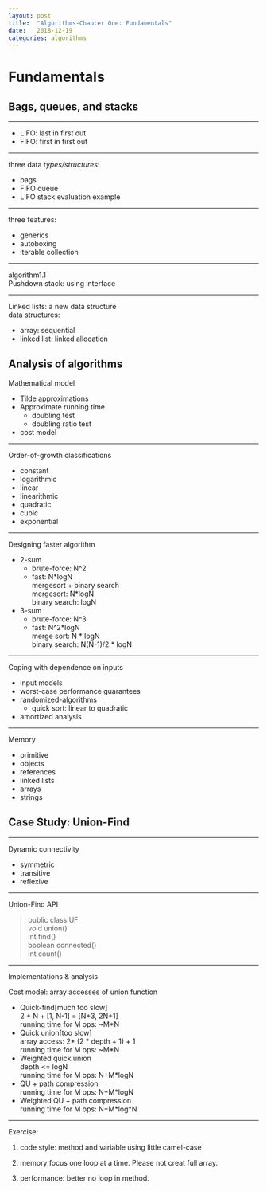 ```yaml
---
layout: post
title:  "Algorithms-Chapter One: Fundamentals"
date:   2018-12-19
categories: algorithms
---
```

# Fundamentals
## Bags, queues, and stacks

---
+ LIFO: last in first out
+ FIFO: first in first out

---
three data *types/structures*:
+ bags
+ FIFO queue
+ LIFO stack
  evaluation example

---
three features:
+ generics
+ autoboxing
+ iterable collection

---
algorithm1.1  
Pushdown stack: using interface  

---
Linked lists: a new data structure  
data structures:
+ array: sequential
+ linked list: linked allocation

## Analysis of algorithms
Mathematical model
+ Tilde approximations
+ Approximate running time
  + doubling test
  + doubling ratio test
+ cost model

---
Order-of-growth classifications
+ constant
+ logarithmic
+ linear
+ linearithmic
+ quadratic
+ cubic
+ exponential

---
Designing faster algorithm
+ 2-sum
  + brute-force: N^2
  + fast: N\*logN  
	mergesort + binary search  
	mergesort: N\*logN  
	binary search: logN  
+ 3-sum
  + brute-force: N^3
  + fast: N^2*logN  
	merge sort: N * logN  
	binary search: N(N-1)/2 * logN  

---
Coping with dependence on inputs
+ input models
+ worst-case performance guarantees
+ randomized-algorithms
  + quick sort: linear to quadratic
+ amortized analysis

---
Memory
+ primitive
+ objects
+ references
+ linked lists
+ arrays
+ strings

## Case Study: Union-Find

---
Dynamic connectivity
+ symmetric
+ transitive
+ reflexive

---
Union-Find API

>public class UF  
>void union()  
>int find()  
>boolean connected()  
>int count()  

---
Implementations & analysis

Cost model: array accesses of union function

+ Quick-find[much too slow]  
  2 + N + [1, N-1] = [N+3, 2N+1]  
  running time for M ops: ~M*N  
+ Quick union[too slow]  
  array access: 2* (2 * depth + 1) + 1  
  running time for M ops: ~M*N
+ Weighted quick union  
  depth <= logN  
  running time for M ops: N+M*logN
+ QU + path compression  
  running time for M ops: N+M*logN
+ Weighted QU + path compression  
  running time for M ops: N+M*log\*N

---
Exercise:

1. code style: method and variable using little camel-case

2. memory
   focus one loop at a time. Please not creat full array.

3. performance:
   better no loop in method.
